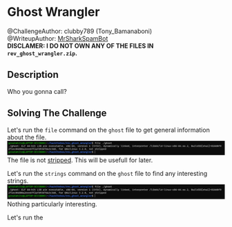 #  Ghost Wrangler
@ChallengeAuthor: clubby789 (Tony_Bamanaboni)\
@WriteupAuthor: [MrSharkSpamBot]\
**DISCLAMER: I DO NOT OWN ANY OF THE FILES IN ```rev_ghost_wrangler.zip```.**

## Description
Who you gonna call?

## Solving The Challenge
Let's run the ```file``` command on the ```ghost``` file to get general information about the file.
![image](img/img1.png)
The file is not [stripped]. This will be usefull for later.

Let's run the ```strings``` command on the ```ghost``` file to find any interesting strings.
![image](img/img1.png)
Nothing particularly interesting.

Let's run the 



[MrSharkSpamBot]: https://github.com/MrSharkSpamBot
[stripped]: https://en.wikipedia.org/wiki/Strip_(Unix)
[ghidra]: https://github.com/NationalSecurityAgency/ghidra
[strace]: https://github.com/strace/strace
